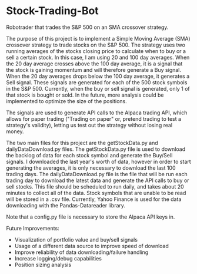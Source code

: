# Stock-Trading-Bot
Robotrader that trades the S&amp;P 500 on an SMA crossover strategy.

The purpose of this project is to implement a Simple Moving Average (SMA) crossover strategy to trade stocks on the S&P 500. The strategy uses two running averages of the stocks closing price to calculate when to buy or a sell a certain stock. In this case, I am using 20 and 100 day averages. When the 20 day average crosses above the 100 day average, it is a signal that the stock is gaining momentum and will therefore generate a Buy signal. When the 20 day averages drops below the 100 day average, it generates a Sell signal. These signals are generated for each of the 500 stock symbols in the S&P 500. Currently, when the buy or sell signal is generated, only 1 of that stock is bought or sold. In the future, more analysis could be implemented to optimize the size of the positions. 

The signals are used to generate API calls to the Alpaca trading API, which allows for paper trading ("Trading on paper" or, pretend trading to test a strategy's validity), letting us test out the strategy without losing real money. 


The two main files for this project are the getStockData.py and dailyDataDownload.py files. The getStockData.py file is used to download the backlog of data for each stock symbol and generate the Buy/Sell signals. I downloaded the last year's worth of data, however in order to start generating the averages, it is only necessary to download the last 100 trading days. The dailyDataDownload.py file is the file that will be run each trading day to download the latest data and generate the API calls to buy or sell stocks. This file should be scheduled to run daily, and takes about 20 minutes to collect all of the data. Stock symbols that are unable to be read will be stored in a .csv file. Currently, Yahoo Finance is used for the data downloading with the Pandas-Datareader library.

Note that a config.py file is necessary to store the Alpaca API keys in. 

Future Improvements:
- Visualization of portfolio value and buy/sell signals
- Usage of a different data source to improve speed of download
- Improve reliability of data downloading/failure handling
- Increase logging/debug capabilities
- Position sizing analysis
